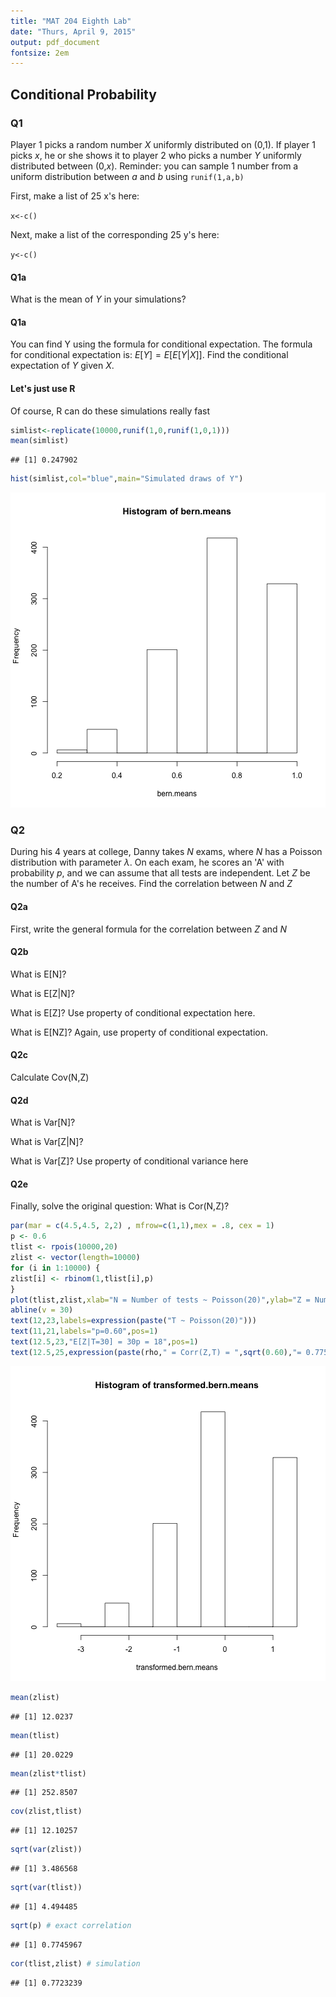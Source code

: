 ```yaml
---
title: "MAT 204 Eighth Lab"
date: "Thurs, April 9, 2015"
output: pdf_document
fontsize: 2em
---
```


## Conditional Probability

### Q1

Player 1 picks a random number $X$ uniformly distributed on (0,1). If player 1 picks $x$, he or she shows it to player 2 who picks a number $Y$ uniformly distributed between (0,$x$). Reminder: you can sample 1 number from a uniform distribution between $a$ and $b$ using `runif(1,a,b)`

First, make a list of 25 x's here:

`x<-c()`

Next, make a list of the corresponding 25 y's here:

`y<-c()`


#### Q1a

What is the mean of $Y$ in your simulations?


#### Q1a

You can find Y using the formula for conditional expectation. The formula for conditional expectation is: $E[Y] = E[E[Y|X]]$. Find the conditional expectation of $Y$ given $X$.


#### Let's just use R

Of course, R can do these simulations really fast


```r
simlist<-replicate(10000,runif(1,0,runif(1,0,1)))
mean(simlist)
```

```
## [1] 0.247902
```

```r
hist(simlist,col="blue",main="Simulated draws of Y")
```

![plot of chunk unnamed-chunk-1](figure/unnamed-chunk-1-1.png) 




### Q2


During his 4 years at college, Danny takes $N$ exams, where $N$ has a Poisson distribution with parameter $\lambda$. On each exam, he scores an 'A' with probability $p$, and we can assume that all tests are independent. Let $Z$ be the number of A's he receives. Find the correlation between $N$ and $Z$

#### Q2a

First, write the general formula for the correlation between $Z$ and $N$

#### Q2b

What is E[N]? 

What is E[Z|N]?

What is E[Z]? Use property of conditional expectation here.

What is E[NZ]? Again, use property of conditional expectation. 

#### Q2c

Calculate Cov(N,Z)

#### Q2d

What is Var[N]?

What is Var[Z|N]?

What is Var[Z]? Use property of conditional variance here

#### Q2e

Finally, solve the original question: What is Cor(N,Z)?




```r
par(mar = c(4.5,4.5, 2,2) , mfrow=c(1,1),mex = .8, cex = 1)
p <- 0.6
tlist <- rpois(10000,20)
zlist <- vector(length=10000)
for (i in 1:10000) {
zlist[i] <- rbinom(1,tlist[i],p)
}
plot(tlist,zlist,xlab="N = Number of tests ~ Poisson(20)",ylab="Z = Number of As  (p = 0.60)",main="",pch=20,cex.lab=0.8,cex.axis=0.8)
abline(v = 30)
text(12,23,labels=expression(paste("T ~ Poisson(20)")))
text(11,21,labels="p=0.60",pos=1)
text(12.5,23,"E[Z|T=30] = 30p = 18",pos=1)
text(12.5,25,expression(paste(rho," = Corr(Z,T) = ",sqrt(0.60),"= 0.775")))
```

![plot of chunk unnamed-chunk-2](figure/unnamed-chunk-2-1.png) 

```r
mean(zlist)
```

```
## [1] 12.0237
```

```r
mean(tlist)
```

```
## [1] 20.0229
```

```r
mean(zlist*tlist)
```

```
## [1] 252.8507
```

```r
cov(zlist,tlist)
```

```
## [1] 12.10257
```

```r
sqrt(var(zlist))  
```

```
## [1] 3.486568
```

```r
sqrt(var(tlist))
```

```
## [1] 4.494485
```

```r
sqrt(p) # exact correlation
```

```
## [1] 0.7745967
```

```r
cor(tlist,zlist) # simulation
```

```
## [1] 0.7723239
```
